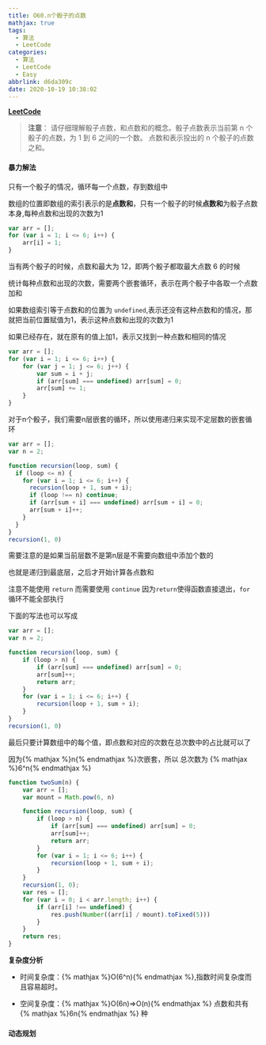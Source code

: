 ```yaml
---
title: O60.n个骰子的点数
mathjax: true
tags:
  - 算法
  - LeetCode
categories:
  - 算法
  - LeetCode
  - Easy
abbrlink: d6da309c
date: 2020-10-19 10:38:02
---
```


**[LeetCode](https://leetcode-cn.com/problems/nge-tou-zi-de-dian-shu-lcof/)**

> **注意**： 请仔细理解骰子点数，和点数和的概念。骰子点数表示当前第 n 个骰子的点数，为 1 到 6 之间的一个数。 点数和表示投出的 n 个骰子的点数之和。

#### 暴力解法

只有一个骰子的情况，循环每一个点数，存到数组中

数组的位置即数组的索引表示的是**点数和**，只有一个骰子的时候**点数和**为骰子点数本身,每种点数和出现的次数为1

```javascript
var arr = [];
for (var i = 1; i <= 6; i++) {
    arr[i] = 1;
}
```

当有两个骰子的时候，点数和最大为 12，即两个骰子都取最大点数 6 的时候

统计每种点数和出现的次数，需要两个嵌套循环，表示在两个骰子中各取一个点数加和

如果数组索引等于点数和的位置为 `undefined`,表示还没有这种点数和的情况，那就把当前位置赋值为1，表示这种点数和出现的次数为1

如果已经存在，就在原有的值上加1，表示又找到一种点数和相同的情况

```javascript
var arr = [];
for (var i = 1; i <= 6; i++) {
    for (var j = 1; j <= 6; j++) {
        var sum = i + j;
        if (arr[sum] === undefined) arr[sum] = 0;
        arr[sum] += 1;
    }
}
```

对于n个骰子，我们需要n层嵌套的循环，所以使用递归来实现不定层数的嵌套循环

```javascript
var arr = [];
var n = 2;

function recursion(loop, sum) {
  if (loop <= n) {
    for (var i = 1; i <= 6; i++) {
      recursion(loop + 1, sum + i);
      if (loop !== n) continue;
      if (arr[sum + i] === undefined) arr[sum + i] = 0;
      arr[sum + i]++;
    }
  }
}
recursion(1, 0)
```

需要注意的是如果当前层数不是第n层是不需要向数组中添加个数的

也就是递归到最底层，之后才开始计算各点数和

注意不能使用 `return` 而需要使用 `continue` 因为`return`使得函数直接退出，`for` 循环不能全部执行

下面的写法也可以写成

```javascript
var arr = [];
var n = 2;

function recursion(loop, sum) {
    if (loop > n) {
        if (arr[sum] === undefined) arr[sum] = 0;
        arr[sum]++;
        return arr;
    }
    for (var i = 1; i <= 6; i++) {
        recursion(loop + 1, sum + i);
    }
}
recursion(1, 0)
```

最后只要计算数组中的每个值，即点数和对应的次数在总次数中的占比就可以了

因为{% mathjax %}n{% endmathjax %}次嵌套，所以 总次数为 {% mathjax %}6^n{% endmathjax %}

```javascript
function twoSum(n) {
    var arr = [];
    var mount = Math.pow(6, n)

    function recursion(loop, sum) {
        if (loop > n) {
            if (arr[sum] === undefined) arr[sum] = 0;
            arr[sum]++;
            return arr;
        }
        for (var i = 1; i <= 6; i++) {
            recursion(loop + 1, sum + i);
        }
    }
    recursion(1, 0);
    var res = [];
    for (var i = 0; i < arr.length; i++) {
        if (arr[i] !== undefined) {
            res.push(Number((arr[i] / mount).toFixed(5)))
        }
    }
    return res;
}
```

**复杂度分析**

+ 时间复杂度：{% mathjax %}O(6^n){% endmathjax %},指数时间复杂度而且容易超时。

+ 空间复杂度：{% mathjax %}O(6n)=>O(n){% endmathjax %} 点数和共有 {% mathjax %}6n{% endmathjax %} 种

#### 动态规划

